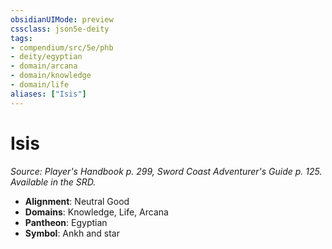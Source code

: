 ```yaml
---
obsidianUIMode: preview
cssclass: json5e-deity
tags:
- compendium/src/5e/phb
- deity/egyptian
- domain/arcana
- domain/knowledge
- domain/life
aliases: ["Isis"]
---
```

# Isis
*Source: Player's Handbook p. 299, Sword Coast Adventurer's Guide p. 125. Available in the SRD.* 

- **Alignment**: Neutral Good
- **Domains**: Knowledge, Life, Arcana
- **Pantheon**: Egyptian
- **Symbol**: Ankh and star